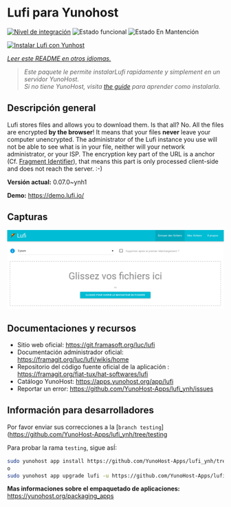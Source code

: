 <!--
Este archivo README esta generado automaticamente<https://github.com/YunoHost/apps/tree/master/tools/readme_generator>
No se debe editar a mano.
-->

# Lufi para Yunohost

[![Nivel de integración](https://dash.yunohost.org/integration/lufi.svg)](https://dash.yunohost.org/appci/app/lufi) ![Estado funcional](https://ci-apps.yunohost.org/ci/badges/lufi.status.svg) ![Estado En Mantención](https://ci-apps.yunohost.org/ci/badges/lufi.maintain.svg)

[![Instalar Lufi con Yunhost](https://install-app.yunohost.org/install-with-yunohost.svg)](https://install-app.yunohost.org/?app=lufi)

*[Leer este README en otros idiomas.](./ALL_README.md)*

> *Este paquete le permite instalarLufi rapidamente y simplement en un servidor YunoHost.*  
> *Si no tiene YunoHost, visita [the guide](https://yunohost.org/install) para aprender como instalarla.*

## Descripción general

Lufi stores files and allows you to download them. Is that all? No. All the files are encrypted **by the browser**! It means that your files **never** leave your computer unencrypted.
The administrator of the Lufi instance you use will not be able to see what is in your file, neither will your network administrator, or your ISP.
The encryption key part of the URL is a anchor (Cf. [Fragment Identifier](https://en.wikipedia.org/wiki/Fragment_identifier)), that means this part is only processed client-side and does not reach the server. :-)


**Versión actual:** 0.07.0~ynh1

**Demo:** <https://demo.lufi.io/>

## Capturas

![Captura de Lufi](./doc/screenshots/screenshot_lufi_1.png)

## Documentaciones y recursos

- Sitio web oficial: <https://git.framasoft.org/luc/lufi>
- Documentación administrador oficial: <https://framagit.org/luc/lufi/wikis/home>
- Repositorio del código fuente oficial de la aplicación : <https://framagit.org/fiat-tux/hat-softwares/lufi>
- Catálogo YunoHost: <https://apps.yunohost.org/app/lufi>
- Reportar un error: <https://github.com/YunoHost-Apps/lufi_ynh/issues>

## Información para desarrolladores

Por favor enviar sus correcciones a la [`branch testing`](https://github.com/YunoHost-Apps/lufi_ynh/tree/testing

Para probar la rama `testing`, sigue asÍ:

```bash
sudo yunohost app install https://github.com/YunoHost-Apps/lufi_ynh/tree/testing --debug
o
sudo yunohost app upgrade lufi -u https://github.com/YunoHost-Apps/lufi_ynh/tree/testing --debug
```

**Mas informaciones sobre el empaquetado de aplicaciones:** <https://yunohost.org/packaging_apps>
